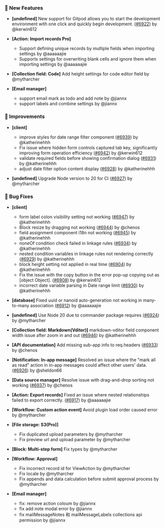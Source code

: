### 🎉 New Features

- **[undefined]** New support for Gitpod allows you to start the development environment with one click and quickly begin development. ([#6922](https://github.com/nocobase/nocobase/pull/6922)) by @kerwin612
- **[Action: Import records Pro]**

  - Support defining unique records by multiple fields when importing settings by @aaaaaajie
  - Supports settings for overwriting blank cells and ignore them when importing settings by @aaaaaajie
- **[Collection field: Code]** Add height settings for code editor field by @mytharcher
- **[Email manager]**

  - support email mark as todo and add note by @jiannx
  - support labels and combine settings by @jiannx

### 🚀 Improvements

- **[client]**

  - improve styles for date range filter component ([#6939](https://github.com/nocobase/nocobase/pull/6939)) by @katherinehhh
  - Fix issue where hidden form controls captured tab key, significantly improving form operation efficiency ([#6942](https://github.com/nocobase/nocobase/pull/6942)) by @kerwin612
  - validate required fields before showing confirmation dialog ([#6931](https://github.com/nocobase/nocobase/pull/6931)) by @katherinehhh
  - adjust date filter option content display ([#6928](https://github.com/nocobase/nocobase/pull/6928)) by @katherinehhh
- **[undefined]** Upgrade Node version to 20 for CI ([#6927](https://github.com/nocobase/nocobase/pull/6927)) by @mytharcher

### 🐛 Bug Fixes

- **[client]**

  - form label colon visibility setting not working ([#6947](https://github.com/nocobase/nocobase/pull/6947)) by @katherinehhh
  - Block resize by dragging not working ([#6944](https://github.com/nocobase/nocobase/pull/6944)) by @chenos
  - field assignment component i18n not working ([#6945](https://github.com/nocobase/nocobase/pull/6945)) by @katherinehhh
  - noneOf condition check failed in linkage rules ([#6934](https://github.com/nocobase/nocobase/pull/6934)) by @katherinehhh
  - nested condition variables in linkage rules not rendering correctly ([#6929](https://github.com/nocobase/nocobase/pull/6929)) by @katherinehhh
  - block height setting not applied in real time ([#6904](https://github.com/nocobase/nocobase/pull/6904)) by @katherinehhh
  - Fix the issue with the copy button in the error pop-up copying out as [object Object]. ([#6908](https://github.com/nocobase/nocobase/pull/6908)) by @kerwin612
  - incorrect date variable parsing in Date range limit ([#6930](https://github.com/nocobase/nocobase/pull/6930)) by @katherinehhh
- **[database]** Fixed uuid or nanoid auto-generation not working in many-to-many association ([#6912](https://github.com/nocobase/nocobase/pull/6912)) by @aaaaaajie
- **[undefined]** Use Node 20 due to commander package requires ([#6924](https://github.com/nocobase/nocobase/pull/6924)) by @mytharcher
- **[Collection field: Markdown(Vditor)]** markdown-vditor field  component width issue after zoom in and out ([#6946](https://github.com/nocobase/nocobase/pull/6946)) by @katherinehhh
- **[API documentation]** Add missing sub-app info to req.headers ([#6933](https://github.com/nocobase/nocobase/pull/6933)) by @chenos
- **[Notification: In-app message]** Resolved an issue where the "mark all as read" action in in-app messages could affect other users' data. ([#6926](https://github.com/nocobase/nocobase/pull/6926)) by @sheldon66
- **[Data source manager]** Resolve issue with drag-and-drop sorting not working ([#6937](https://github.com/nocobase/nocobase/pull/6937)) by @chenos
- **[Action: Export records]** Fixed an issue where nested relationships failed to export correctly. ([#6917](https://github.com/nocobase/nocobase/pull/6917)) by @aaaaaajie
- **[Workflow: Custom action event]** Avoid plugin load order caused error by @mytharcher
- **[File storage: S3(Pro)]**

  - Fix duplicated upload parameters by @mytharcher
  - Fix preview url and upload parameter by @mytharcher
- **[Block: Multi-step form]** Fix types by @mytharcher
- **[Workflow: Approval]**

  - Fix incorrect record id for ViewAction by @mytharcher
  - Fix locale by @mytharcher
  - Fix appends and data calculation before submit approval process by @mytharcher
- **[Email manager]**

  - fix: remove action coloum by @jiannx
  - fix add note modal error by @jiannx
  - fix mailMessageNotes 和 mailMessageLabels collections api permission by @jiannx
